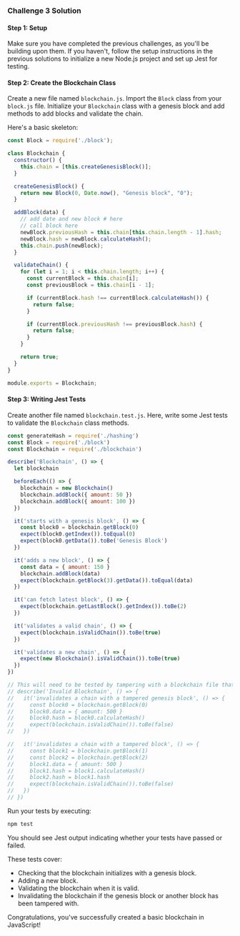 ### Challenge 3 Solution
#### Step 1: Setup
Make sure you have completed the previous challenges, as you'll be building upon them. If you haven't, follow the setup instructions in the previous solutions to initialize a new Node.js project and set up Jest for testing.

#### Step 2: Create the Blockchain Class

Create a new file named `blockchain.js`. Import the `Block` class from your `block.js` file. Initialize your `Blockchain` class with a genesis block and add methods to add blocks and validate the chain.

Here's a basic skeleton:

```javascript
const Block = require('./block');

class Blockchain {
  constructor() {
    this.chain = [this.createGenesisBlock()];
  }

  createGenesisBlock() {
    return new Block(0, Date.now(), "Genesis block", "0");
  }

  addBlock(data) {
    // add date and new block # here
    // call block here
    newBlock.previousHash = this.chain[this.chain.length - 1].hash;
    newBlock.hash = newBlock.calculateHash();
    this.chain.push(newBlock);
  }

  validateChain() {
    for (let i = 1; i < this.chain.length; i++) {
      const currentBlock = this.chain[i];
      const previousBlock = this.chain[i - 1];

      if (currentBlock.hash !== currentBlock.calculateHash()) {
        return false;
      }

      if (currentBlock.previousHash !== previousBlock.hash) {
        return false;
      }
    }

    return true;
  }
}

module.exports = Blockchain;
```

#### Step 3: Writing Jest Tests

Create another file named `blockchain.test.js`. Here, write some Jest tests to validate the `Blockchain` class methods.

```javascript
const generateHash = require('./hashing')
const Block = require('./block')
const Blockchain = require('./blockchain')

describe('Blockchain', () => {
  let blockchain

  beforeEach(() => {
    blockchain = new Blockchain()
    blockchain.addBlock({ amount: 50 })
    blockchain.addBlock({ amount: 100 })
  })

  it('starts with a genesis block', () => {
    const block0 = blockchain.getBlock(0)
    expect(block0.getIndex()).toEqual(0)
    expect(block0.getData()).toBe('Genesis Block')
  })

  it('adds a new block', () => {
    const data = { amount: 150 }
    blockchain.addBlock(data)
    expect(blockchain.getBlock(3).getData()).toEqual(data)
  })

  it('can fetch latest block', () => {
    expect(blockchain.getLastBlock().getIndex()).toBe(2)
  })

  it('validates a valid chain', () => {
    expect(blockchain.isValidChain()).toBe(true)
  })

  it('validates a new chain', () => {
    expect(new Blockchain().isValidChain()).toBe(true)
  })
})

// This will need to be tested by tampering with a blockchain file that gets read in
// describe('Invalid Blockchain', () => {
//   it('invalidates a chain with a tampered genesis block', () => {
//     const block0 = blockchain.getBlock(0)
//     block0.data = { amount: 500 }
//     block0.hash = block0.calculateHash()
//     expect(blockchain.isValidChain()).toBe(false)
//   })

//   it('invalidates a chain with a tampered block', () => {
//     const block1 = blockchain.getBlock(1)
//     const block2 = blockchain.getBlock(2)
//     block1.data = { amount: 500 }
//     block1.hash = block1.calculateHash()
//     block2.hash = block1.hash
//     expect(blockchain.isValidChain()).toBe(false)
//   })
// })

```

Run your tests by executing:

```bash
npm test
```

You should see Jest output indicating whether your tests have passed or failed.

These tests cover:

- Checking that the blockchain initializes with a genesis block.
- Adding a new block.
- Validating the blockchain when it is valid.
- Invalidating the blockchain if the genesis block or another block has been tampered with.

Congratulations, you've successfully created a basic blockchain in JavaScript!